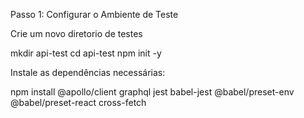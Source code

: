 Passo 1: Configurar o Ambiente de Teste

Crie um novo diretorio de testes

mkdir api-test
cd api-test
npm init -y

Instale as dependências necessárias:

npm install @apollo/client graphql jest babel-jest @babel/preset-env @babel/preset-react cross-fetch
